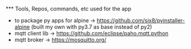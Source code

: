 *** Tools, Repos, commands, etc used for the app

* to package py apps for alpine -> https://github.com/six8/pyinstaller-alpine (built my own with py3.7 as base instead of py2)
* mqtt client lib -> https://github.com/eclipse/paho.mqtt.python
* mqtt broker -> https://mosquitto.org/